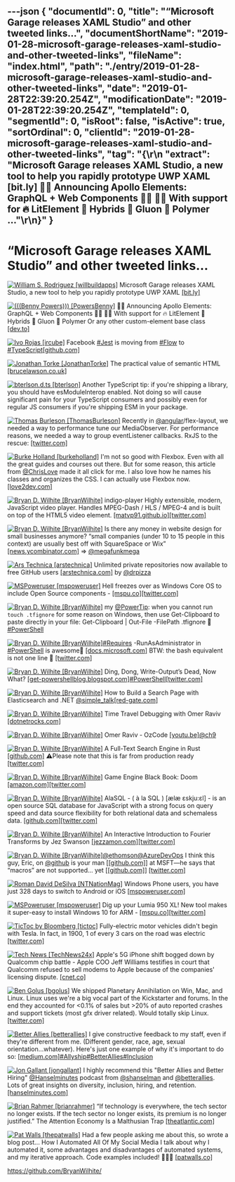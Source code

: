 ---json
{
  "documentId": 0,
  "title": "“Microsoft Garage releases XAML Studio” and other tweeted links…",
  "documentShortName": "2019-01-28-microsoft-garage-releases-xaml-studio-and-other-tweeted-links",
  "fileName": "index.html",
  "path": "./entry/2019-01-28-microsoft-garage-releases-xaml-studio-and-other-tweeted-links",
  "date": "2019-01-28T22:39:20.254Z",
  "modificationDate": "2019-01-28T22:39:20.254Z",
  "templateId": 0,
  "segmentId": 0,
  "isRoot": false,
  "isActive": true,
  "sortOrdinal": 0,
  "clientId": "2019-01-28-microsoft-garage-releases-xaml-studio-and-other-tweeted-links",
  "tag": "{\r\n  \"extract\": \"Microsoft Garage releases XAML Studio, a new tool to help you             rapidly prototype UWP XAML [bit.ly] 🚀🌛 Announcing Apollo Elements: GraphQL + Web Components 👩‍🚀 👨‍🚀 With             support for 🔥 LitElement 👾 Hybrids 🔬 Gluon 🧱 Polymer ...\"\r\n}"
}
---

# “Microsoft Garage releases XAML Studio” and other tweeted links…

[<img alt="William S. Rodriguez [willbuildapps]" src="https://songhay.blob.core.windows.net:443/shared-social-twitter/willbuildapps.jpg">](http://williamsrz.com.br/) Microsoft Garage releases XAML Studio, a new tool to help you rapidly prototype UWP XAML [[bit.ly]](http://bit.ly/2CrchqD)

[<img alt="(((Benny Powers))) [PowersBenny]" src="https://songhay.blob.core.windows.net:443/shared-social-twitter/PowersBenny.jpeg">](http://bennypowers.com/) 🚀🌛 Announcing Apollo Elements: GraphQL + Web Components 👩‍🚀 👨‍🚀 With support for 🔥 LitElement 👾 Hybrids 🔬 Gluon 🧱 Polymer Or any other custom-element base class [[dev.to]](https://dev.to/bennypowers/announcing-apollo-elements-5777)

[<img alt="Ivo Rojas [ircube]" src="https://songhay.blob.core.windows.net:443/shared-social-twitter/ircube.jpg">](https://twitter.com/ircube) Facebook [#Jest](http://twitter.com/search?q='%23Jest) is moving from [#Flow](http://twitter.com/search?q='%23Flow) to [#TypeScript](http://twitter.com/search?q='%23TypeScript)[[github.com]](https://github.com/facebook/jest/pull/7554#issuecomment-454358729)

[<img alt="Jonathan Torke [JonathanTorke]" src="https://songhay.blob.core.windows.net:443/shared-social-twitter/JonathanTorke.jpg">](https://jonathantorke.me/) The practical value of semantic HTML [[brucelawson.co.uk]](https://www.brucelawson.co.uk/2018/the-practical-value-of-semantic-html/)

[<img alt="bterlson.d.ts [bterlson]" src="https://songhay.blob.core.windows.net:443/shared-social-twitter/bterlson.jpeg">](https://github.com/bterlson) Another TypeScript tip: if you're shipping a library, you should have esModuleInterop enabled. Not doing so will cause significant pain for your TypeScript consumers and possibly even for regular JS consumers if you're shipping ESM in your package.

[<img alt="Thomas Burleson [ThomasBurleson]" src="https://songhay.blob.core.windows.net:443/shared-social-twitter/ThomasBurleson.jpg">](http://www.linkedin.com/in/ThomasBurleson) Recently in [@angular](http://twitter.com/@angular)/flex-layout, we needed a way to performance tune our MediaObserver. For performance reasons, we needed a way to group eventListener callbacks. RxJS to the rescue: [[twitter.com]](https://twitter.com/ThomasBurleson/status/1086275992002412544/photo/1)

[<img alt="Burke Holland [burkeholland]" src="https://songhay.blob.core.windows.net:443/shared-social-twitter/burkeholland.jpg">](http://medium.com/burke-knows-words) I'm not so good with Flexbox. Even with all the great guides and courses out there. But for some reason, this article from [@ChrisLove](http://twitter.com/@ChrisLove) made it all click for me. I also love how he names his classes and organizes the CSS. I can actually use Flexbox now. [[love2dev.com]](https://love2dev.com/blog/absolute-centering-css/)

[<img alt="Bryan D. Wilhite [BryanWilhite]" src="https://songhay.blob.core.windows.net:443/shared-social-twitter/BryanWilhite.jpeg">](http://songhayblog.azurewebsites.net/) indigo-player Highly extensible, modern, JavaScript video player. Handles MPEG-Dash / HLS / MPEG-4 and is built on top of the HTML5 video element. [[matvp91.github.io]](https://matvp91.github.io/indigo-player/)[[twitter.com]](https://twitter.com/BryanWilhite/status/1086414627284561920/photo/1)

[<img alt="Bryan D. Wilhite [BryanWilhite]" src="https://songhay.blob.core.windows.net:443/shared-social-twitter/BryanWilhite.jpeg">](http://songhayblog.azurewebsites.net/) Is there any money in website design for small businesses anymore? “small companies (under 10 to 15 people in this context) are usually best off with SquareSpace or Wix” [[news.ycombinator.com]](https://news.ycombinator.com/item?id=18945658) => [@megafunkmega](http://twitter.com/@megafunkmega)

[<img alt="Ars Technica [arstechnica]" src="https://songhay.blob.core.windows.net:443/shared-social-twitter/arstechnica.png">](http://arstechnica.com/) Unlimited private repositories now available to free GitHub users [[arstechnica.com]](http://arstechnica.com/gadgets/2019/01/free-github-accounts-now-offer-private-repos/) by [@drpizza](http://twitter.com/@drpizza)

[<img alt="MSPoweruser [mspoweruser]" src="https://songhay.blob.core.windows.net:443/shared-social-twitter/mspoweruser.jpg">](http://mspoweruser.com/) Hell freezes over as Windows Core OS to include Open Source components - [[mspu.co]](https://mspu.co/2FS3L7t)[[twitter.com]](https://twitter.com/mspoweruser/status/1087145961200275458/photo/1)

[<img alt="Bryan D. Wilhite [BryanWilhite]" src="https://songhay.blob.core.windows.net:443/shared-social-twitter/BryanWilhite.jpeg">](http://songhayblog.azurewebsites.net/) my [@PowerTip](http://twitter.com/@PowerTip): when you cannot run `touch .tfignore` for some reason on Windows, then use Get-Clipboard to paste directly in your file: Get-Clipboard | Out-File -FilePath .tfignore 🧐[#PowerShell](http://twitter.com/search?q='%23PowerShell)

[<img alt="Bryan D. Wilhite [BryanWilhite]" src="https://songhay.blob.core.windows.net:443/shared-social-twitter/BryanWilhite.jpeg">](http://songhayblog.azurewebsites.net/)[#Requires](http://twitter.com/search?q='%23Requires) -RunAsAdministrator in [#PowerShell](http://twitter.com/search?q='%23PowerShell) is awesome🤠 [[docs.microsoft.com]](https://docs.microsoft.com/en-us/powershell/module/microsoft.powershell.core/about/about_requires?view=powershell-4.0) BTW: the bash equivalent is not one line 👻 [[twitter.com]](https://twitter.com/BryanWilhite/status/1083447605835661312/photo/1)

[<img alt="Bryan D. Wilhite [BryanWilhite]" src="https://songhay.blob.core.windows.net:443/shared-social-twitter/BryanWilhite.jpeg">](http://songhayblog.azurewebsites.net/) Ding, Dong, Write-Output’s Dead, Now What? [[get-powershellblog.blogspot.com]](https://get-powershellblog.blogspot.com/2017/06/lets-kill-write-output.html)[#PowerShell](http://twitter.com/search?q='%23PowerShell)[[twitter.com]](https://twitter.com/BryanWilhite/status/1083535855304634368/photo/1)

[<img alt="Bryan D. Wilhite [BryanWilhite]" src="https://songhay.blob.core.windows.net:443/shared-social-twitter/BryanWilhite.jpeg">](http://songhayblog.azurewebsites.net/) How to Build a Search Page with Elasticsearch and .NET [@simple_talk](http://twitter.com/@simple_talk)[[red-gate.com]](https://www.red-gate.com/simple-talk/dotnet/net-development/how-to-build-a-search-page-with-elasticsearch-and-net/)

[<img alt="Bryan D. Wilhite [BryanWilhite]" src="https://songhay.blob.core.windows.net:443/shared-social-twitter/BryanWilhite.jpeg">](http://songhayblog.azurewebsites.net/) Time Travel Debugging with Omer Raviv [[dotnetrocks.com]](http://www.dotnetrocks.com/?show=1613)

[<img alt="Bryan D. Wilhite [BryanWilhite]" src="https://songhay.blob.core.windows.net:443/shared-social-twitter/BryanWilhite.jpeg">](http://songhayblog.azurewebsites.net/) Omer Raviv - OzCode [[youtu.be]](https://youtu.be/w4BEpUymI-c)[@ch9](http://twitter.com/@ch9)

[<img alt="Bryan D. Wilhite [BryanWilhite]" src="https://songhay.blob.core.windows.net:443/shared-social-twitter/BryanWilhite.jpeg">](http://songhayblog.azurewebsites.net/) A Full-Text Search Engine in Rust [[github.com]](https://github.com/toshi-search/Toshi) ⚠️Please note that this is far from production ready [[twitter.com]](https://twitter.com/BryanWilhite/status/1085333797032214528/photo/1)

[<img alt="Bryan D. Wilhite [BryanWilhite]" src="https://songhay.blob.core.windows.net:443/shared-social-twitter/BryanWilhite.jpeg">](http://songhayblog.azurewebsites.net/) Game Engine Black Book: Doom [[amazon.com]](https://www.amazon.com/Game-Engine-Black-Book-Doom/dp/1987418433?SubscriptionId=1SW6D7X6ZXXR92KVX0G2&tag=thekintespacec00&linkCode=xm2&camp=2025&creative=165953&creativeASIN=1987418433)[[twitter.com]](https://twitter.com/BryanWilhite/status/1085337448916209664/photo/1)

[<img alt="Bryan D. Wilhite [BryanWilhite]" src="https://songhay.blob.core.windows.net:443/shared-social-twitter/BryanWilhite.jpeg">](http://songhayblog.azurewebsites.net/) AlaSQL - ( à la SQL ) [ælæ ɛskju:ɛl] - is an open source SQL database for JavaScript with a strong focus on query speed and data source flexibility for both relational data and schemaless data. [[github.com]](https://github.com/agershun/alasql)[[twitter.com]](https://twitter.com/BryanWilhite/status/1085334108761276416/photo/1)

[<img alt="Bryan D. Wilhite [BryanWilhite]" src="https://songhay.blob.core.windows.net:443/shared-social-twitter/BryanWilhite.jpeg">](http://songhayblog.azurewebsites.net/) An Interactive Introduction to Fourier Transforms by Jez Swanson [[jezzamon.com]](http://www.jezzamon.com/fourier/index.html)[[twitter.com]](https://twitter.com/BryanWilhite/status/1085974239839084544/photo/1)

[<img alt="Bryan D. Wilhite [BryanWilhite]" src="https://songhay.blob.core.windows.net:443/shared-social-twitter/BryanWilhite.jpeg">](http://songhayblog.azurewebsites.net/)[@ethomson](http://twitter.com/@ethomson)[@AzureDevOps](http://twitter.com/@AzureDevOps) I think this guy, Eric, on [@github](http://twitter.com/@github) is your man [[[github.com]](https://github.com/ericsciple)] at MSFT—he says that “macros” are not supported… yet [[[github.com]](https://github.com/Microsoft/azure-pipelines-tasks/issues/9235#issuecomment-451982478)] [[twitter.com]](https://twitter.com/BryanWilhite/status/1086334163836329984/photo/1)

[<img alt="Roman David DeSilva [NTNationMag]" src="https://songhay.blob.core.windows.net:443/shared-social-twitter/NTNationMag.jpeg">](http://metroheads.wordpress.com/) Windows Phone users, you have just 328 days to switch to Android or iOS [[mspoweruser.com]](https://mspoweruser.com/windows-phone-users-you-have-just-328-days-to-switch-to-android-or-ios/)

[<img alt="MSPoweruser [mspoweruser]" src="https://songhay.blob.core.windows.net:443/shared-social-twitter/mspoweruser.jpg">](http://mspoweruser.com/) Dig up your Lumia 950 XL! New tool makes it super-easy to install Windows 10 for ARM - [[mspu.co]](https://mspu.co/2FV6RHy)[[twitter.com]](https://twitter.com/mspoweruser/status/1088179562582892546/photo/1)

[<img alt="TicToc by Bloomberg [tictoc]" src="https://songhay.blob.core.windows.net:443/shared-social-twitter/tictoc.jpg">](https://twitter.com/i/events/931632515340627968) Fully-electric motor vehicles didn't begin with Tesla. In fact, in 1900, 1 of every 3 cars on the road was electric [[twitter.com]](https://twitter.com/tictoc/status/1082640632647241728/video/1)

[<img alt="Tech News [TechNews24x]" src="https://songhay.blob.core.windows.net:443/shared-social-twitter/TechNews24x.jpg">](http://www.reddit.com/r/technology) Apple's 5G iPhone shift bogged down by Qualcomm chip battle - Apple COO Jeff Williams testifies in court that Qualcomm refused to sell modems to Apple because of the companies' licensing dispute. [[cnet.co]](https://cnet.co/2FyaMKo)

[<img alt="Ben Golus [bgolus]" src="https://songhay.blob.core.windows.net:443/shared-social-twitter/bgolus.png">](https://medium.com/@bgolus) We shipped Planetary Annihilation on Win, Mac, and Linux. Linux uses we're a big vocal part of the Kickstarter and forums. In the end they accounted for <0.1% of sales but >20% of auto reported crashes and support tickets (most gfx driver related). Would totally skip Linux. [[twitter.com]](https://twitter.com/flibitijibibo/status/1079575301485723648)

[<img alt="Better Allies [betterallies]" src="https://songhay.blob.core.windows.net:443/shared-social-twitter/betterallies.jpg">](http://www.betterallies.com/) I give constructive feedback to my staff, even if they're different from me. (Different gender, race, age, sexual orientation...whatever). Here's just one example of why it's important to do so: [[medium.com]](https://medium.com/the-cut/am-i-guilty-of-age-discrimination-at-work-77cd6a85597f)[#Allyship](http://twitter.com/search?q='%23Allyship)[#BetterAllies](http://twitter.com/search?q='%23BetterAllies)[#Inclusion](http://twitter.com/search?q='%23Inclusion)

[<img alt="Jon Gallant [jongallant]" src="https://songhay.blob.core.windows.net:443/shared-social-twitter/jongallant.jpg">](http://jongallant.com/) I highly recommend this "Better Allies and Better Hiring" [@Hanselminutes](http://twitter.com/@Hanselminutes) podcast from [@shanselman](http://twitter.com/@shanselman) and [@betterallies](http://twitter.com/@betterallies). Lots of great insights on diversity, inclusion, hiring, and retention. [[hanselminutes.com]](https://www.hanselminutes.com/664/better-allies-and-better-hiring-with-karen-catlin)

[<img alt="Brian Rahmer [brianrahmer]" src="https://songhay.blob.core.windows.net:443/shared-social-twitter/brianrahmer.jpg">](https://www.linkedin.com/in/brianrahmer) “If technology is everywhere, the tech sector no longer exists. If the tech sector no longer exists, its premium is no longer justified.” The Attention Economy Is a Malthusian Trap [[theatlantic.com]](https://www.theatlantic.com/ideas/archive/2019/01/is-the-age-of-tech-over/580504/?utm_medium=offsite&utm_source=medium&utm_campaign=all)

[<img alt="Pat Walls [thepatwalls]" src="https://songhay.blob.core.windows.net:443/shared-social-twitter/thepatwalls.jpg">](http://patwalls.co/) Had a few people asking me about this, so wrote a blog post... How I Automated All Of My Social Media I talk about why I automated it, some advantages and disadvantages of automated systems, and my iterative approach. Code examples included! 🤖🤖🤖 [[patwalls.co]](https://patwalls.co/how-i-automated-all-of-my-social-media)

<https://github.com/BryanWilhite/>
